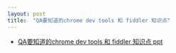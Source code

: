 ```yaml
---
layout: post
title:  "QA要知道的chrome dev tools 和 fiddler 知识点"
---
```


- [QA要知道的chrome dev tools 和 fiddler 知识点 ppt](/assets/qa-chrome-fiddler/qa-chrome-fiddler.pptx)
